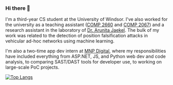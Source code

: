 ### Hi there 👋

I'm a third-year CS student at the University of Windsor. I've also worked for the university as a teaching assistant (<a href="https://uwindsorcss.github.io/wiki/courses/COMP-2660/overview">COMP 2660</a> and <a href="https://uwindsorcss.github.io/wiki/courses/COMP-2067/overview">COMP 2067</a>) and a research assistant in the laboratory of <a href="https://www.uwindsor.ca/science/computerscience/1034/dr-arunita-jaekel">Dr. Arunita Jaekel</a>. The bulk of my work was related to the detection of position falsification attacks in vehicular ad-hoc networks using machine learning. 

I'm also a two-time app dev intern at <a href="https://mnpdigital.ca">MNP Digital</a>, where my responsibilities have included everything from ASP.NET, JS, and Python web dev and code analysis, to comparing SAST/DAST tools for developer use, to working on large-scale PoC projects. 

[![Top Langs](https://github-readme-stats.vercel.app/api/top-langs/?username=hutzz&hide=shaderlab,hlsl&theme=dark&langs_count=8)](https://github.com/anuraghazra/github-readme-stats)

